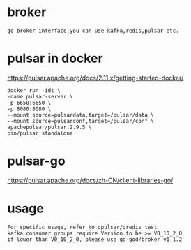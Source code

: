# broker
    
    go broker interface,you can use kafka,redis,pulsar etc.

# pulsar in docker
https://pulsar.apache.org/docs/2.11.x/getting-started-docker/

```shell    
docker run -idt \
-name pulsar-server \
-p 6650:6650 \
-p 8080:8080 \
--mount source=pulsardata,target=/pulsar/data \
--mount source=pulsarconf,target=/pulsar/conf \
apachepulsar/pulsar:2.9.5 \
bin/pulsar standalone
```

# pulsar-go
https://pulsar.apache.org/docs/zh-CN/client-libraries-go/

# usage

    For specific usage, refer to gpulsar/gredis test
    kafka consumer groups require Version to be >= V0_10_2_0
    if lower than V0_10_2_0, please use go-god/broker v1.1.2
